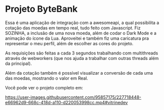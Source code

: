 # Projeto ByteBank

Essa é uma aplicação de integração com a awesomeapi, a qual possibilita a cotação das moedas em tempo real, tudo feito com Javascript. Fiz SOZINHA, a inclusão de uma nova moeda, além de codar o Dark Mode e a animação do ícone da Lua. Aproveitei e também fiz uma caricatura pra representar o meu perfil, além de escolher as cores do projeto.

As requisições são feitas a cada 3 segundos trabalhando com multithreads através de webworkers (que nos ajuda a trabalhar com outras threads além da principal).

Além da cotação também é possível visualizar a conversão de cada uma das moedas, mostrando o valor em Real.


Você pode ver o projeto completo em: 

https://user-images.githubusercontent.com/95857175/227718448-e66962d9-668c-418d-a110-d220053998cc.mp4#vitrinedev


